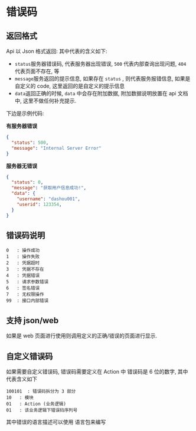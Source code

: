 # 错误码

## 返回格式

Api 以 Json 格式返回: 其中代表的含义如下:

-   `status`服务器错误码, 代表服务器出现错误, `500`
    代表内部查询出现问题, `404` 代表页面不存在, 等
-   `message`服务返回的提示信息, 如果存在 `status` , 则代表服务报错信息,
    如果是自定义的 code, 这里返回的是自定义的提示信息
-   `data`返回正确的时候, `data` 中会存在附加数据, 附加数据说明放置在 api
    文档中, 这里不做任何补充提示.

下边是示例代码:

**有服务器错误**

```json
{
  "status": 500,
  "message": "Internal Server Error"
}
```

**服务器无错误**

```json
{
  "status": 0,
  "message": "获取用户信息成功!",
  "data": {
    "username": "dashou001",
    "userid": 123354,
  }
}
```

## 错误码说明

```
0   : 操作成功
1   : 操作失败
2   : 凭据超时
3   : 凭据不存在
4   : 凭据错误
5   : 请求参数错误
6   : 签名错误
7   : 无权限操作
99  : 接口内部错误
```

## 支持 json/web

如果是 web 页面进行使用则调用定义的正确/错误的页面进行显示.

## 自定义错误码

如果需要自定义错误码, 错误码需要定义在 Action 中 错误码是 6 位的数字,
其中代表含义如下

```
100101  : 错误码拆分为 3 部分
10   : 模块
01   : Action (业务逻辑)
01   : 该业务逻辑下错误码序列号
```

其中错误的语言描述可以使用 语言包来编写
